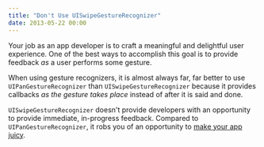 ```yaml
---
title: "Don't Use UISwipeGestureRecognizer"
date: 2013-05-22 00:00
---
```


<p>Your job as an app developer is to craft a meaningful and delightful user experience. One of the best ways to accomplish this goal is to provide feedback <em>as</em> a user performs some gesture. </p>

<p>When using gesture recognizers, it is almost always far, far better to use <code>UIPanGestureRecognizer</code> than <code>UISwipeGestureRecognizer</code> because it provides callbacks <em>as the gesture takes place</em> instead of after it is said and done. </p>

<p><code>UISwipeGestureRecognizer</code> doesn't provide developers with an opportunity to provide immediate, in-progress feedback. Compared to <code>UIPanGestureRecognizer</code>, it robs you of an opportunity to <a href="http://www.youtube.com/watch?v=Fy0aCDmgnxg">make your app juicy</a>. </p>

<!-- more -->

